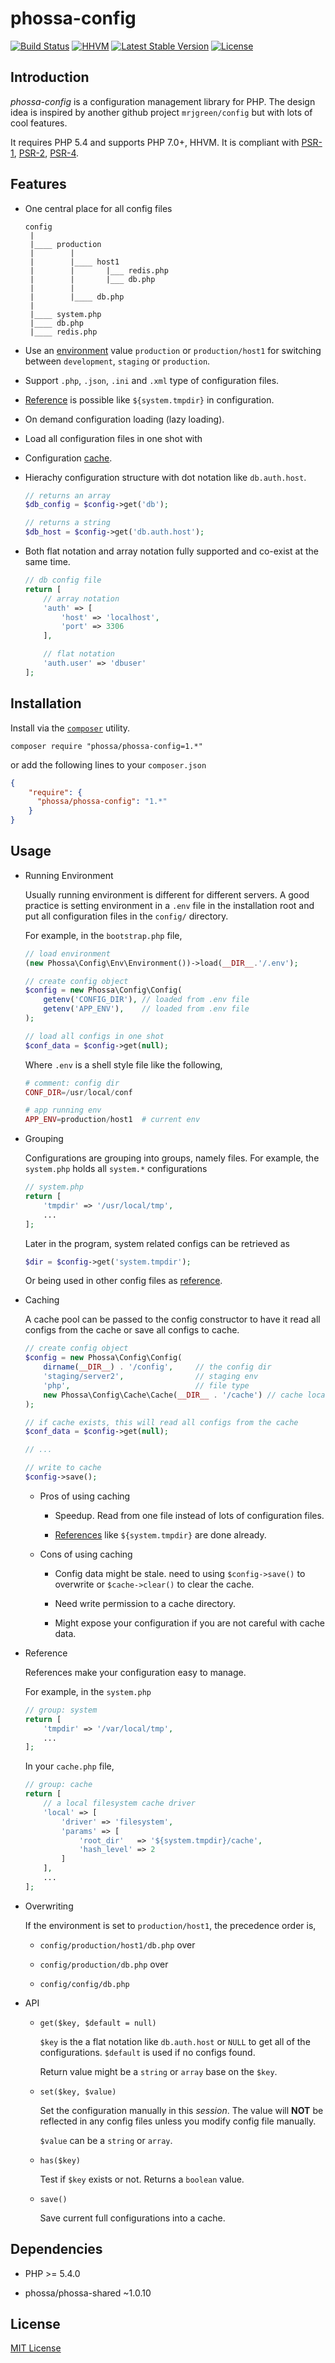 # phossa-config
[![Build Status](https://travis-ci.org/phossa/phossa-config.svg?branch=master)](https://travis-ci.org/phossa/phossa-config)
[![HHVM](https://img.shields.io/hhvm/phossa/phossa-config.svg?style=flat)](http://hhvm.h4cc.de/package/phossa/phossa-config)
[![Latest Stable Version](https://img.shields.io/packagist/vpre/phossa/phossa-config.svg?style=flat)](https://packagist.org/packages/phossa/phossa-config)
[![License](https://poser.pugx.org/phossa/phossa-config/license)](http://mit-license.org/)

Introduction
---

*phossa-config* is a configuration management library for PHP. The design idea
is inspired by another github project `mrjgreen/config` but with lots of cool
features.

It requires PHP 5.4 and supports PHP 7.0+, HHVM. It is compliant with
[PSR-1][PSR-1], [PSR-2][PSR-2], [PSR-4][PSR-4].

[PSR-1]: http://www.php-fig.org/psr/psr-1/ "PSR-1: Basic Coding Standard"
[PSR-2]: http://www.php-fig.org/psr/psr-2/ "PSR-2: Coding Style Guide"
[PSR-4]: http://www.php-fig.org/psr/psr-4/ "PSR-4: Autoloader"

Features
---

- One central place for all config files

  ```
  config
   |
   |____ production
   |        |
   |        |____ host1
   |        |       |___ redis.php
   |        |       |___ db.php
   |        |
   |        |____ db.php
   |
   |____ system.php
   |____ db.php
   |____ redis.php
  ```

- Use an [environment](#env) value `production` or `production/host1` for
  switching between `development`, `staging` or `production`.

- Support `.php`, `.json`, `.ini` and `.xml` type of configuration files.

- [Reference](#ref) is possible like `${system.tmpdir}` in configuration.

- On demand configuration loading (lazy loading).

- Load all configuration files in one shot with

- Configuration [cache](#cache).

- Hierachy configuration structure with dot notation like `db.auth.host`.

  ```php
  // returns an array
  $db_config = $config->get('db');

  // returns a string
  $db_host = $config->get('db.auth.host');
  ```

- Both flat notation and array notation fully supported and co-exist at the
  same time.

  ```php
  // db config file
  return [
      // array notation
      'auth' => [
          'host' => 'localhost',
          'port' => 3306
      ],

      // flat notation
      'auth.user' => 'dbuser'
  ];
  ```

Installation
---

Install via the [`composer`](https://getcomposer.org/) utility.

```
composer require "phossa/phossa-config=1.*"
```

or add the following lines to your `composer.json`

```json
{
    "require": {
      "phossa/phossa-config": "1.*"
    }
}
```

Usage
---

- <a name="env"></a>Running Environment

  Usually running environment is different for different servers. A good
  practice is setting environment in a `.env` file in the installation root
  and put all configuration files in the `config/` directory.

  For example, in the `bootstrap.php` file,

  ```php
  // load environment
  (new Phossa\Config\Env\Environment())->load(__DIR__.'/.env');

  // create config object
  $config = new Phossa\Config\Config(
      getenv('CONFIG_DIR'), // loaded from .env file
      getenv('APP_ENV'),    // loaded from .env file
  );

  // load all configs in one shot
  $conf_data = $config->get(null);
  ```

  Where `.env` is a shell style file like the following,

  ```php
  # comment: config dir
  CONF_DIR=/usr/local/conf

  # app running env
  APP_ENV=production/host1  # current env
  ```

- <a name="group"></a>Grouping

  Configurations are grouping into groups, namely files. For example, the
  `system.php` holds all `system.*` configurations

  ```php
  // system.php
  return [
      'tmpdir' => '/usr/local/tmp',
      ...
  ];
  ```

  Later in the program, system related configs can be retrieved as

  ```php
  $dir = $config->get('system.tmpdir');
  ```

  Or being used in other config files as [reference](#ref).

- <a name="cache"></a>Caching

  A cache pool can be passed to the config constructor to have it read all
  configs from the cache or save all configs to cache.

  ```php
  // create config object
  $config = new Phossa\Config\Config(
      dirname(__DIR__) . '/config',     // the config dir
      'staging/server2',                // staging env
      'php',                            // file type
      new Phossa\Config\Cache\Cache(__DIR__ . '/cache') // cache location
  );

  // if cache exists, this will read all configs from the cache
  $conf_data = $config->get(null);

  // ...

  // write to cache
  $config->save();
  ```

  - Pros of using caching

  	- Speedup. Read from one file instead of lots of configuration files.

  	- [References](#ref) like `${system.tmpdir}` are done already.

  - Cons of using caching

  	- Config data might be stale. need to using `$config->save()` to overwrite
  	  or `$cache->clear()` to clear the cache.

  	- Need write permission to a cache directory.

  	- Might expose your configuration if you are not careful with cache data.

- <a name="ref"></a>Reference

  References make your configuration easy to manage.

  For example, in the `system.php`

  ```php
  // group: system
  return [
      'tmpdir' => '/var/local/tmp',
      ...
  ];
  ```

  In your `cache.php` file,

  ```php
  // group: cache
  return [
      // a local filesystem cache driver
      'local' => [
          'driver' => 'filesystem',
          'params' => [
              'root_dir'   => '${system.tmpdir}/cache',
              'hash_level' => 2
          ]
      ],
      ...
  ];
  ```
- <a name="overwrite"></a>Overwriting

  If the environment is set to `production/host1`, the precedence order is,

  - `config/production/host1/db.php` over

  - `config/production/db.php` over

  - `config/config/db.php`

- <a name="api"></a>API

  - `get($key, $default = null)`

    `$key` is the a flat notation like `db.auth.host` or `NULL` to  get all of
    the configurations. `$default` is used if no configs found.

    Return value might be a `string` or `array` base on the `$key`.

  - `set($key, $value)`

  	Set the configuration manually in this *session*. The value will **NOT**
  	be reflected in any config files unless you modify config file manually.

  	`$value` can be a `string` or `array`.

  - `has($key)`

    Test if `$key` exists or not. Returns a `boolean` value.

  - `save()`

    Save current full configurations into a cache.

Dependencies
---

- PHP >= 5.4.0

- phossa/phossa-shared ~1.0.10

License
---

[MIT License](http://mit-license.org/)
